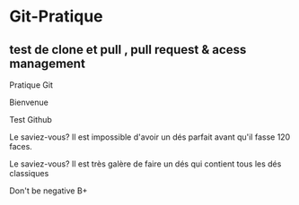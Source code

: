 # Git-Pratique

## test de clone et pull  , pull request & acess management 
Pratique Git



Bienvenue 

Test Github


Le saviez-vous? Il est impossible d'avoir un dés parfait avant qu'il fasse 120 faces.

Le saviez-vous? Il est très galère de faire un dés qui contient tous les dés classiques

Don't be negative B+ 



